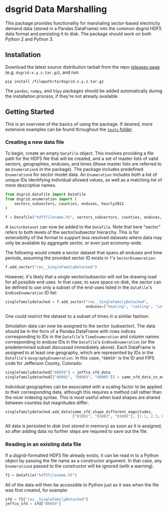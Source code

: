 # dsgrid Data Marshalling

This package provides functionality for marshaling sector-based electricity demand data (stored in a Pandas DataFrame) into the common dsgrid HDF5 data format and persisting it to disk. The package should work on both Python 2 and Python 3.

## Installation

Download the latest source distribution tarball from the repo [releases page](https://github.nrel.gov/dsgrid/dataformat/releases) (e.g. `dsgrid-x.y.z.tar.gz`), and run:

```
pip install /filepath/to/dsgrid.x.y.z.tar.gz
```

The `pandas`, `numpy`, and `h5py` packages should be added automatically during the installation process, if they're not already available.

## Getting Started

This is an overview of the basics of using the package. If desired, more extensive examples can be found throughout the [`tests` folder](tests).

### Creating a new data file

To begin, create an empty `Datafile` object. This involves providing a file path for the HDF5 file that will be created, and a set of master lists of valid sectors, geographies, enduses, and times (these master lists are referred to as `Enumeration`s in the package). The package includes predefined `Enumeration`s for sector model data. An `Enumeration` includes both a list of unique IDs identifying individual allowed values, as well as a matching list of more descriptive names.

```python
from dsgrid.datafile import Datafile
from dsgrid.enumeration import (
    sectors_subsectors, counties, enduses, hourly2012
)

f = Datafile("hdf5filename.h5", sectors_subsectors, counties, enduses, hourly2012)

```

A `SectorDataset` can now be added to the `Datafile`. Note that here "sector" refers to both levels of the sector/subsector hierarchy. This is for extensibility of the format to support less resolved datasets where data may only be available by aggregate sector, or even just economy-wide.

The following would create a sector dataset that spans all enduses and time periods, assuming the provided sector ID exists in `f`'s `SectorEnumeration`:

```python
f.add_sector("res__SingleFamilyDetached")
```

However, it's likely that a single sector/subsector will not be drawing load for all possible end uses. In that case, to save space on disk, the sector can be defined to use only a subset of the end-uses listed in the `DataFile`'s `EndUseEnumeration` ID list:

```python
singlefamilydetached = f.add_sector("res__SingleFamilyDetached",
                                    enduses=["heating", "cooling", "interior_lights"])
```

One could restrict the dataset to a subset of times in a similar fashion.

Simulation data can now be assigned to the sector (subsector). The data should be in the form of a Pandas DataFrame with rows indices corresponding to IDs in the `Datafile`'s `TimeEnumeration` and column names corresponding to enduse IDs in the `Datafile`'s `EndUseEnumeration` (or the predetermined subset discussed immediately above). Each DataFrame is assigned to at least one geography, which are represented by IDs in the `Datafile`'s `GeographyEnumeration`. In this case, `"08059"` is the ID and FIPS code for Jefferson County, Colorado:

```python
singlefamilydetached["08059"] = jeffco_sfd_data
singlefamilydetached[["08001", "08003", "08005"]] = same_sfd_data_in_many_counties
```

Individual geographies can be associated with a scaling factor to be applied to their corresponding data, although this requires a method call rather than the nicer indexing syntax. This is most useful when load shapes are shared between counties but magnitudes differ:

```python
singlefamilydetached.add_data(same_sfd_shape_different_magnitudes,
                              ["01001", "01003", "01005"], [1.1, 2.3, 6.7])
```


All data is persisted to disk (not stored in memory) as soon as it is assigned, so after adding data no further steps are required to save out the file.

### Reading in an existing data file

If a dsgrid-formatted HDF5 file already exists, it can be read in to a Python object by passing the file name as a constructor argument. In that case, any `Enumeration`s passed to the constructor will be ignored (with a warning).

```python
f2 = Datafile("hdf5filename.h5")
```

All of the data will then be accessible to Python just as it was when the file was first created, for example:

```python
sfd = f2["res__SingleFamilyDetached"]
jeffco_sfd = sfd["08059"]
```
